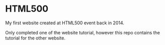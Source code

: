 # HTML500
My first website created at HTML500 event back in 2014.

Only completed one of the website tutorial, however this repo contains the tutorial for the other website.
